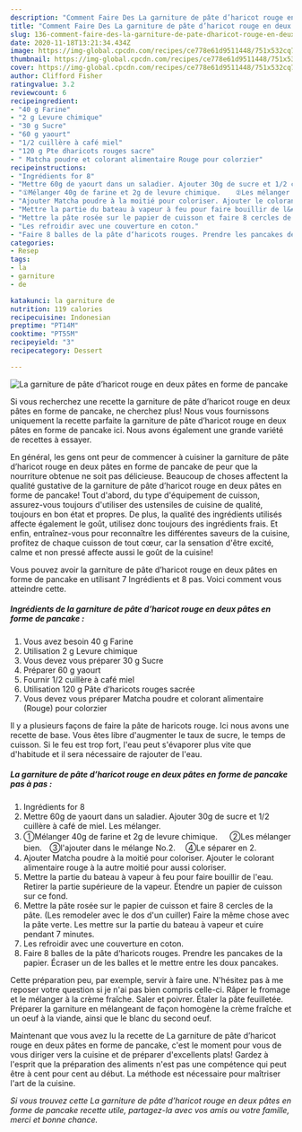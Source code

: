 ```yaml
---
description: "Comment Faire Des La garniture de pâte d’haricot rouge en deux pâtes en forme de pancake"
title: "Comment Faire Des La garniture de pâte d’haricot rouge en deux pâtes en forme de pancake"
slug: 136-comment-faire-des-la-garniture-de-pate-dharicot-rouge-en-deux-pates-en-forme-de-pancake
date: 2020-11-18T13:21:34.434Z
image: https://img-global.cpcdn.com/recipes/ce778e61d9511448/751x532cq70/la-garniture-de-pate-dharicot-rouge-en-deux-pates-en-forme-de-pancake-photo-principale-de-la-recette.jpg
thumbnail: https://img-global.cpcdn.com/recipes/ce778e61d9511448/751x532cq70/la-garniture-de-pate-dharicot-rouge-en-deux-pates-en-forme-de-pancake-photo-principale-de-la-recette.jpg
cover: https://img-global.cpcdn.com/recipes/ce778e61d9511448/751x532cq70/la-garniture-de-pate-dharicot-rouge-en-deux-pates-en-forme-de-pancake-photo-principale-de-la-recette.jpg
author: Clifford Fisher
ratingvalue: 3.2
reviewcount: 6
recipeingredient:
- "40 g Farine"
- "2 g Levure chimique"
- "30 g Sucre"
- "60 g yaourt"
- "1/2 cuillère à café miel"
- "120 g Pte dharicots rouges sacre"
- " Matcha poudre et colorant alimentaire Rouge pour colorzier"
recipeinstructions:
- "Ingrédients for 8"
- "Mettre 60g de yaourt dans un saladier. Ajouter 30g de sucre et 1/2 cuillère à café de miel. Les mélanger."
- "①Mélanger 40g de farine et 2g de levure chimique. 　 ②Les mélanger bien.　③l&#39;ajouter dans le mélange No.2.　 ④Le séparer en 2."
- "Ajouter Matcha poudre à la moitié pour coloriser. Ajouter le colorant alimentaire rouge à la autre moitié pour aussi coloriser."
- "Mettre la partie du bateau à vapeur à feu pour faire bouillir de l&#39;eau. Retirer la partie supérieure de la vapeur. Étendre un papier de cuisson sur ce fond."
- "Mettre la pâte rosée sur le papier de cuisson et faire 8 cercles de la pâte. (Les remodeler avec le dos d&#39;un cuiller) Faire la même chose avec la pâte verte. Les mettre sur la partie du bateau à vapeur et cuire pendant 7 minutes."
- "Les refroidir avec une couverture en coton."
- "Faire 8 balles de la pâte d‘haricots rouges. Prendre les pancakes de la papier. Écraser un de les balles et le mettre entre les doux pancakes."
categories:
- Resep
tags:
- la
- garniture
- de

katakunci: la garniture de 
nutrition: 119 calories
recipecuisine: Indonesian
preptime: "PT14M"
cooktime: "PT55M"
recipeyield: "3"
recipecategory: Dessert

---
```



![La garniture de pâte d’haricot rouge en deux pâtes en forme de pancake](https://img-global.cpcdn.com/recipes/ce778e61d9511448/751x532cq70/la-garniture-de-pate-dharicot-rouge-en-deux-pates-en-forme-de-pancake-photo-principale-de-la-recette.jpg)

Si vous recherchez une recette la garniture de pâte d’haricot rouge en deux pâtes en forme de pancake, ne cherchez plus! Nous vous fournissons uniquement la recette parfaite la garniture de pâte d’haricot rouge en deux pâtes en forme de pancake ici. Nous avons également une grande variété de recettes à essayer.

En général, les gens ont peur de commencer à cuisiner la garniture de pâte d’haricot rouge en deux pâtes en forme de pancake de peur que la nourriture obtenue ne soit pas délicieuse. Beaucoup de choses affectent la qualité gustative de la garniture de pâte d’haricot rouge en deux pâtes en forme de pancake! Tout d'abord, du type d'équipement de cuisson, assurez-vous toujours d'utiliser des ustensiles de cuisine de qualité, toujours en bon état et propres. De plus, la qualité des ingrédients utilisés affecte également le goût, utilisez donc toujours des ingrédients frais. Et enfin, entraînez-vous pour reconnaître les différentes saveurs de la cuisine, profitez de chaque cuisson de tout cœur, car la sensation d'être excité, calme et non pressé affecte aussi le goût de la cuisine!

<!--inarticleads1-->

Vous pouvez avoir la garniture de pâte d’haricot rouge en deux pâtes en forme de pancake en utilisant 7 Ingrédients et 8 pas. Voici comment vous atteindre cette.

##### Ingrédients de la garniture de pâte d’haricot rouge en deux pâtes en forme de pancake :

1. Vous avez besoin 40 g Farine
1. Utilisation 2 g Levure chimique
1. Vous devez vous préparer 30 g Sucre
1. Préparer 60 g yaourt
1. Fournir 1/2 cuillère à café miel
1. Utilisation 120 g Pâte d‘haricots rouges sacrée
1. Vous devez vous préparer  Matcha poudre et colorant alimentaire (Rouge) pour colorzier


Il y a plusieurs façons de faire la pâte de haricots rouge. Ici nous avons une recette de base. Vous êtes libre d&#39;augmenter le taux de sucre, le temps de cuisson. Si le feu est trop fort, l&#39;eau peut s&#39;évaporer plus vite que d&#39;habitude et il sera nécessaire de rajouter de l&#39;eau. 

<!--inarticleads2-->

##### La garniture de pâte d’haricot rouge en deux pâtes en forme de pancake pas à pas :

1. Ingrédients for 8
1. Mettre 60g de yaourt dans un saladier. Ajouter 30g de sucre et 1/2 cuillère à café de miel. Les mélanger.
1. ①Mélanger 40g de farine et 2g de levure chimique. 　 ②Les mélanger bien.　③l&#39;ajouter dans le mélange No.2.　 ④Le séparer en 2.
1. Ajouter Matcha poudre à la moitié pour coloriser. Ajouter le colorant alimentaire rouge à la autre moitié pour aussi coloriser.
1. Mettre la partie du bateau à vapeur à feu pour faire bouillir de l&#39;eau. Retirer la partie supérieure de la vapeur. Étendre un papier de cuisson sur ce fond.
1. Mettre la pâte rosée sur le papier de cuisson et faire 8 cercles de la pâte. (Les remodeler avec le dos d&#39;un cuiller) Faire la même chose avec la pâte verte. Les mettre sur la partie du bateau à vapeur et cuire pendant 7 minutes.
1. Les refroidir avec une couverture en coton.
1. Faire 8 balles de la pâte d‘haricots rouges. Prendre les pancakes de la papier. Écraser un de les balles et le mettre entre les doux pancakes.


Cette préparation peu, par exemple, servir à faire une. N&#39;hésitez pas à me reposer votre question si je n&#39;ai pas bien compris celle-ci. Râper le fromage et le mélanger à la crème fraîche. Saler et poivrer. Étaler la pâte feuilletée. Préparer la garniture en mélangeant de façon homogène la crème fraîche et un oeuf à la viande, ainsi que le blanc du second oeuf. 

<!--inarticleads1-->

<p>
Maintenant que vous avez lu la recette de La garniture de pâte d’haricot rouge en deux pâtes en forme de pancake, c'est le moment pour vous de vous diriger vers la cuisine et de préparer d'excellents plats! Gardez à l'esprit que la préparation des aliments n'est pas une compétence qui peut être à cent pour cent au début. La méthode est nécessaire pour maîtriser l'art de la cuisine.
</p>

<p>
<i>Si vous trouvez cette La garniture de pâte d’haricot rouge en deux pâtes en forme de pancake recette utile, partagez-la avec vos amis ou votre famille, merci et bonne chance.</i>
</p>
